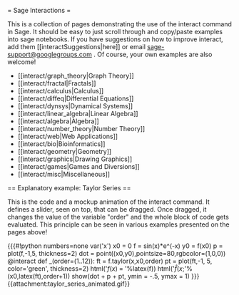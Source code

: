 = Sage Interactions =

This is a collection of pages demonstrating the use of the interact command in Sage. It should be easy to just scroll through and copy/paste examples into sage notebooks. If you have suggestions on how to improve interact, add them [[interactSuggestions|here]] or email sage-support@googlegroups.com . Of course, your own examples are also welcome!

 * [[interact/graph_theory|Graph Theory]]
 * [[interact/fractal|Fractals]]
 * [[interact/calculus|Calculus]]
 * [[interact/diffeq|Differential Equations]]
 * [[interact/dynsys|Dynamical Systems]]
 * [[interact/linear_algebra|Linear Algebra]]
 * [[interact/algebra|Algebra]]
 * [[interact/number_theory|Number Theory]]
 * [[interact/web|Web Applications]]
 * [[interact/bio|Bioinformatics]]
 * [[interact/geometry|Geometry]]
 * [[interact/graphics|Drawing Graphics]]
 * [[interact/games|Games and Diversions]]
 * [[interact/misc|Miscellaneous]]

== Explanatory example: Taylor Series ==

This is the code and a mockup animation of the interact command. It defines a slider, seen on top, that can be dragged. Once dragged, it changes the value of the variable "order" and the whole block of code gets evaluated. This principle can be seen in various examples presented on the pages above!

{{{#!python numbers=none
var('x')
x0  = 0
f   = sin(x)*e^(-x)
y0  = f(x0)
p   = plot(f,-1,5, thickness=2)
dot = point((x0,y0),pointsize=80,rgbcolor=(1,0,0))
@interact
def _(order=(1..12)):
  ft = f.taylor(x,x0,order)
  pt = plot(ft,-1, 5, color='green', thickness=2)
  html('$f(x)\;=\;%s$'%latex(f))
  html('$\hat{f}(x;%s)\;=\;%s+\mathcal{O}(x^{%s})$'%(x0,latex(ft),order+1))
  show(dot + p + pt, ymin = -.5, ymax = 1)
}}}
{{attachment:taylor_series_animated.gif}}

